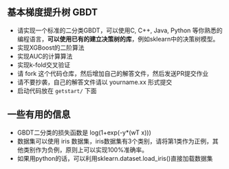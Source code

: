 ## 基本梯度提升树 GBDT

- 请实现一个标准的二分类GBDT，可以使用C, C++, Java, Python 等你熟悉的编程语言，**可以使用已有的建立决策树的库**，例如sklearn中的决策树模型。
- 实现XGBoost的二阶算法
- 实现AUC的计算算法
- 实现k-fold交叉验证
- 请 fork 这个代码仓库，然后增加自己的解答文件，然后发送PR提交作业
- 请不要抄袭，自己的解答文件请以 yourname.xx  形式提交
- 启动代码放在 `getstart/` 下面

## 一些有用的信息
- GBDT二分类的损失函数是 log(1+exp(-y*(wT x)))
- 数据集可以使用 iris 数据集，iris数据集有3个类别，请将第1类作为正例，其他类别作为负例，原则上可以实现100%准确率。
- 如果用python的话，可以利用sklearn.dataset.load_iris()直接加载数据集

